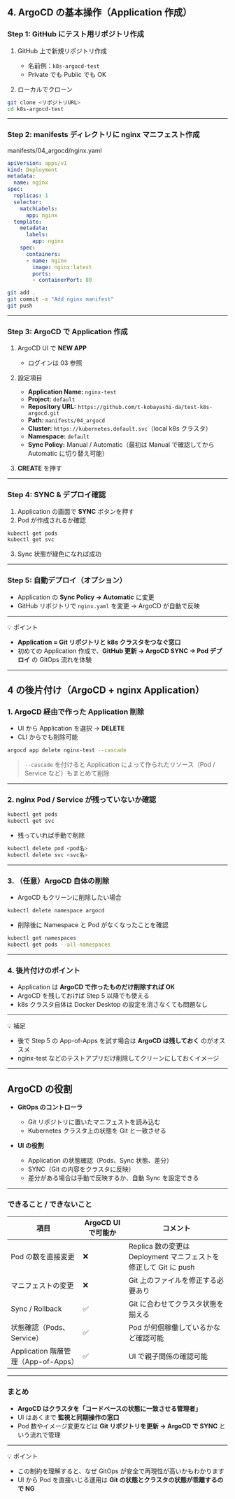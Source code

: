 ## 4. ArgoCD の基本操作（Application 作成）

### Step 1: GitHub にテスト用リポジトリ作成

1. GitHub 上で新規リポジトリ作成

   * 名前例：`k8s-argocd-test`
   * Private でも Public でも OK
2. ローカルでクローン

```bash
git clone <リポジトリURL>
cd k8s-argocd-test
```

---

### Step 2: manifests ディレクトリに nginx マニフェスト作成


manifests/04_argocd/nginx.yaml
```yaml
apiVersion: apps/v1
kind: Deployment
metadata:
  name: nginx
spec:
  replicas: 1
  selector:
    matchLabels:
      app: nginx
  template:
    metadata:
      labels:
        app: nginx
    spec:
      containers:
      - name: nginx
        image: nginx:latest
        ports:
        - containerPort: 80
```

```bash
git add .
git commit -m "Add nginx manifest"
git push
```

---

### Step 3: ArgoCD で Application 作成

1. ArgoCD UI で **NEW APP**

   * ログインは 03 参照

2. 設定項目

   * **Application Name:** `nginx-test`
   * **Project:** `default`
   * **Repository URL:** `https://github.com/t-kobayashi-da/test-k8s-argocd.git`
   * **Path:** `manifests/04_argocd`
   * **Cluster:** `https://kubernetes.default.svc`（local k8s クラスタ）
   * **Namespace:** `default`
   * **Sync Policy:** Manual / Automatic（最初は Manual で確認してから Automatic に切り替え可能）

3. **CREATE** を押す

---

### Step 4: SYNC & デプロイ確認

1. Application の画面で **SYNC** ボタンを押す
2. Pod が作成されるか確認

```bash
kubectl get pods
kubectl get svc
```

3. Sync 状態が緑色になれば成功

---

### Step 5: 自動デプロイ（オプション）

* Application の **Sync Policy → Automatic** に変更
* GitHub リポジトリで `nginx.yaml` を変更 → ArgoCD が自動で反映

---

💡 ポイント

* **Application = Git リポジトリと k8s クラスタをつなぐ窓口**
* 初めての Application 作成で、**GitHub 更新 → ArgoCD SYNC → Pod デプロイ** の GitOps 流れを体験

---

## 4 の後片付け（ArgoCD + nginx Application）

### 1. ArgoCD 経由で作った Application 削除

* UI から Application を選択 → **DELETE**
* CLI からでも削除可能

```bash
argocd app delete nginx-test --cascade
```

> `--cascade` を付けると Application によって作られたリソース（Pod / Service など）もまとめて削除

---

### 2. nginx Pod / Service が残っていないか確認

```bash
kubectl get pods
kubectl get svc
```

* 残っていれば手動で削除

```bash
kubectl delete pod <pod名>
kubectl delete svc <svc名>
```

---

### 3. （任意）ArgoCD 自体の削除

* ArgoCD もクリーンに削除したい場合

```bash
kubectl delete namespace argocd
```

* 削除後に Namespace と Pod がなくなったことを確認

```bash
kubectl get namespaces
kubectl get pods --all-namespaces
```

---

### 4. 後片付けのポイント

* Application は **ArgoCD で作ったものだけ削除すれば OK**
* ArgoCD を残しておけば Step 5 以降でも使える
* k8s クラスタ自体は Docker Desktop の設定を消さなくても問題なし

---

💡 補足

* 後で Step 5 の App-of-Apps を試す場合は **ArgoCD は残しておく** のがオススメ
* nginx-test などのテストアプリだけ削除してクリーンにしておくイメージ

---

## ArgoCD の役割

* **GitOps のコントローラ**

  * Git リポジトリに置いたマニフェストを読み込む
  * Kubernetes クラスタ上の状態を Git と一致させる
* **UI の役割**

  * Application の状態確認（Pods、Sync 状態、差分）
  * SYNC（Git の内容をクラスタに反映）
  * 差分がある場合は手動で反映するか、自動 Sync を設定できる

---

### できること / できないこと

| 項目                            | ArgoCD UI で可能か | コメント                                            |
| ----------------------------- | -------------- | ----------------------------------------------- |
| Pod の数を直接変更                   | ❌              | Replica 数の変更は Deployment マニフェストを修正して Git に push |
| マニフェストの変更                     | ❌              | Git 上のファイルを修正する必要あり                             |
| Sync / Rollback               | ✅              | Git に合わせてクラスタ状態を揃える                             |
| 状態確認（Pods、Service）            | ✅              | Pod が何個稼働しているかなど確認可能                            |
| Application 階層管理（App-of-Apps） | ✅              | UI で親子関係の確認可能                                   |

---

### まとめ

* **ArgoCD はクラスタを「コードベースの状態に一致させる管理者」**
* UI はあくまで **監視と同期操作の窓口**
* Pod 数やイメージ変更などは **Git リポジトリを更新 → ArgoCD で SYNC** という流れで管理

---

💡 ポイント

* この制約を理解すると、なぜ GitOps が安全で再現性が高いかもわかります
* UI から Pod を直接いじる運用は **Git の状態とクラスタの状態が乖離するので NG**
